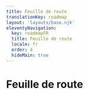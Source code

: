 ```yaml
---
title: Feuille de route
translationKey: roadmap
layout: 'layouts/base.njk'
eleventyNavigation:
  key: roadmapFR
  title: Feuille de route
  locale: fr
  order: 4
  hideMain: true
---
```


# Feuille de route
